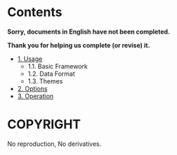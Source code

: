 Contents
======

**Sorry, documents in English have not been completed.**

**Thank you for helping us complete (or revise) it.**

* [1. Usage](1.usage.md)
  * 1.1. Basic Framework
  * 1.2. Data Format
  * 1.3. Themes
* [2. Options](2.options.md)
* [3. Operation](3.operation.md)

COPYRIGHT
===
No reproduction, No derivatives.


